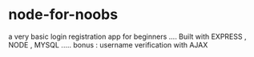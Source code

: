 # node-for-noobs

a very basic login registration app for beginners .... Built with EXPRESS , NODE , MYSQL .....
bonus : username verification with AJAX
